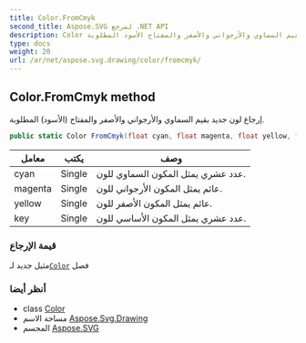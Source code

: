 ```yaml
---
title: Color.FromCmyk
second_title: Aspose.SVG لمرجع .NET API
description: Color طريقة. إرجاع لون جديد بقيم السماوي والأرجواني والأصفر والمفتاح الأسود المطلوبة.
type: docs
weight: 20
url: /ar/net/aspose.svg.drawing/color/fromcmyk/
---
```

## Color.FromCmyk method

إرجاع لون جديد بقيم السماوي والأرجواني والأصفر والمفتاح (الأسود) المطلوبة.

```csharp
public static Color FromCmyk(float cyan, float magenta, float yellow, float key)
```

| معامل | يكتب | وصف |
| --- | --- | --- |
| cyan | Single | عدد عشري يمثل المكون السماوي للون. |
| magenta | Single | عائم يمثل المكون الأرجواني للون. |
| yellow | Single | عائم يمثل المكون الأصفر للون. |
| key | Single | عدد عشري يمثل المكون الأساسي للون. |

### قيمة الإرجاع

مثيل جديد لـ[`Color`](../) فصل

### أنظر أيضا

* class [Color](../)
* مساحة الاسم [Aspose.Svg.Drawing](../../color/)
* المجسم [Aspose.SVG](../../../)


